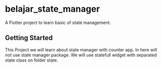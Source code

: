 # belajar_state_manager

A Flutter project to learn basic of state management.

## Getting Started

This Project we will learn about state manager with counter app. In here will not use state manager package. We will use statefull widget with separated state class on folder state.
